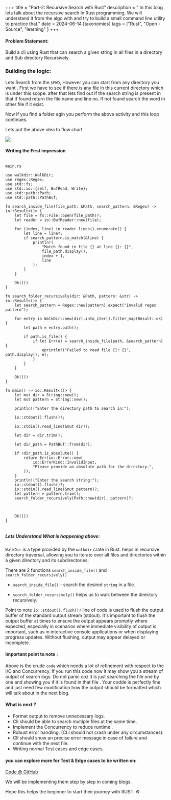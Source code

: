 +++
title = "Part-2: Recursive Search with Rust"
description = " In this blog lets talk about the recursive search In Rust programming, We will understand it from the algo with and try to build a small command line utility to practice that."
date = 2024-06-14
[taxonomies] 
tags = ["Rust", "Open -Source", "learning" ]
+++

#### Problem Statement:

Build a cli using Rust that can search a given string in all files in a directory and Sub directory Recursively. 

### Building the logic:

Lets Search from the `$PWD`, However you can start from any directory you want . First we have to see if there is any file in this current directory which is under this scope. after that lets find out if the search string is present in that if found return the file name and line no. If not found search the word in other file if it exist. 

Now if you find a folder agin you perform the above activity and this loop continues.

Lets put the above idea to flow chart

<img src="/img/blog/rust-recursion.svg">

#### Writing the First impression

<pre><code class="text-sm">
main.rs

use walkdir::WalkDir;
use regex::Regex;
use std::fs;
use std::io::{self, BufRead, Write};
use std::path::Path;
use std::path::PathBuf;

fn search_inside_file(file_path: &Path, search_pattern: &Regex) -> io::Result<()> {
    let file = fs::File::open(file_path)?;
    let reader = io::BufReader::new(file);

    for (index, line) in reader.lines().enumerate() {
        let line = line?;
        if search_pattern.is_match(&line) {
            println!(
                "Match found in file {} at line {}: {}",
                file_path.display(),
                index + 1,
                line
            );
        }
    }

    Ok(())
}

fn search_folder_recursively(dir: &Path, pattern: &str) -> io::Result<()> {
    let search_pattern = Regex::new(pattern).expect("Invalid regex pattern");

    for entry in WalkDir::new(dir).into_iter().filter_map(Result::ok) {
        let path = entry.path();

        if path.is_file() {
            if let Err(e) = search_inside_file(path, &search_pattern) {
                eprintln!("Failed to read file {}: {}", path.display(), e);
            }
        }
    }

    Ok(())
}

fn main() -> io::Result<()> {
    let mut dir = String::new();
    let mut pattern = String::new();

    println!("Enter the directory path to search in:");

    io::stdout().flush()?;

    io::stdin().read_line(&mut dir)?;

    let dir = dir.trim(); 

    let dir_path = PathBuf::from(dir);

    if !dir_path.is_absolute() {
        return Err(io::Error::new(
            io::ErrorKind::InvalidInput,
            "Please provide an absolute path for the directory.",
        ));
    }
    println!("Enter the search string:");
    io::stdout().flush()?;
    io::stdin().read_line(&mut pattern)?;
    let pattern = pattern.trim();
    search_folder_recursively(Path::new(dir), pattern)?;



    Ok(())
}

</code></pre>

##### Lets Understand What is happening above:

`WalkDir` is a type provided by the `walkdir` crate in Rust. helps in recursive directory traversal, allowing you to iterate over all files and directories within a given directory and its subdirectories.

There are 2 functions `search_inside_file()` and `search_folder_recursively()`

- `search_inside_file()` - search the desired `string` in a file.

- `search_folder_recursively()` helps us to walk between the directory recursively.

Point to note `io::stdout().flush()?` line of code is used to flush the output buffer of the standard output stream (stdout). It's important to flush the output buffer at times to ensure the output appears promptly where expected, especially in scenarios where immediate visibility of output is important, such as in interactive console applications or when displaying progress updates. Without flushing, output may appear delayed or incomplete.

#### Important point to note :

Above is the crude `code` which needs a lot of refinement with respect to the I/O and Concurrency. If you run this code now it may show you a stream of output of search logs. Do not panic coz it is just searching the file one by one and showing you if it is found in that file . Your codde is perfectly fine and just need few modification how the output should be formatted which will talk about in the next blog.

#### What is next ?

- Format output to remove unnecessary logs.
- Cli should be able to search multiple files at the same time. 
- Implement the Concurrency to reduce runtime .
- Robust error handling. (CLI should not crash under any circumstances). 
- ClI should show an precise error message in case of failure and continue with the next file.
- Writing normal Test cases and edge cases.

#### you can explore more for Test & Edge cases to be written on: 
<a href="https://github.com/samirparhi-dev/dir_search/blob/main/test_folder/readme.md"> Code @ GitHub </a> 

We will be implementing them step by step in coming blogs.

Hope this helps the beginner to start their journey with RUST. ⚙️